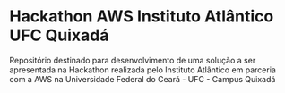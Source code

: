 # Hackathon AWS Instituto Atlântico UFC Quixadá
Repositório destinado para desenvolvimento de uma solução a ser apresentada na Hackathon realizada pelo Instituto Atlântico em parceria com a AWS na Universidade Federal do Ceará - UFC - Campus Quixadá
